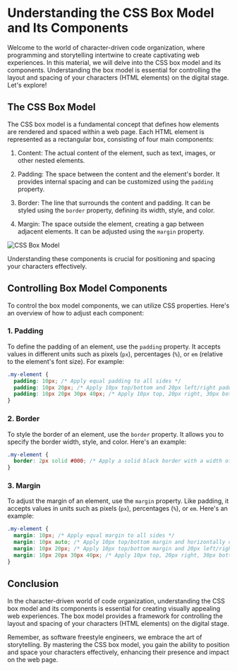# Understanding the CSS Box Model and Its Components

Welcome to the world of character-driven code organization, where programming and storytelling intertwine to create captivating web experiences. In this material, we will delve into the CSS box model and its components. Understanding the box model is essential for controlling the layout and spacing of your characters (HTML elements) on the digital stage. Let's explore!

## The CSS Box Model

The CSS box model is a fundamental concept that defines how elements are rendered and spaced within a web page. Each HTML element is represented as a rectangular box, consisting of four main components:

1. Content: The actual content of the element, such as text, images, or other nested elements.

2. Padding: The space between the content and the element's border. It provides internal spacing and can be customized using the `padding` property.

3. Border: The line that surrounds the content and padding. It can be styled using the `border` property, defining its width, style, and color.

4. Margin: The space outside the element, creating a gap between adjacent elements. It can be adjusted using the `margin` property.

![CSS Box Model](https://developer.mozilla.org/en-US/docs/Learn/CSS/Building_blocks/The_box_model/box-model.png)

Understanding these components is crucial for positioning and spacing your characters effectively.

## Controlling Box Model Components

To control the box model components, we can utilize CSS properties. Here's an overview of how to adjust each component:

### 1. Padding

To define the padding of an element, use the `padding` property. It accepts values in different units such as pixels (`px`), percentages (`%`), or `em` (relative to the element's font size). For example:

```css
.my-element {
  padding: 10px; /* Apply equal padding to all sides */
  padding: 10px 20px; /* Apply 10px top/bottom and 20px left/right padding */
  padding: 10px 20px 30px 40px; /* Apply 10px top, 20px right, 30px bottom, and 40px left padding */
}
```

### 2. Border

To style the border of an element, use the `border` property. It allows you to specify the border width, style, and color. Here's an example:

```css
.my-element {
  border: 2px solid #000; /* Apply a solid black border with a width of 2px */
}
```

### 3. Margin

To adjust the margin of an element, use the `margin` property. Like padding, it accepts values in units such as pixels (`px`), percentages (`%`), or `em`. Here's an example:

```css
.my-element {
  margin: 10px; /* Apply equal margin to all sides */
  margin: 10px auto; /* Apply 10px top/bottom margin and horizontally center the element */
  margin: 10px 20px; /* Apply 10px top/bottom margin and 20px left/right margin */
  margin: 10px 20px 30px 40px; /* Apply 10px top, 20px right, 30px bottom, and 40px left margin */
}
```

## Conclusion

In the character-driven world of code organization, understanding the CSS box model and its components is essential for creating visually appealing web experiences. The box model provides a framework for controlling the layout and spacing of your characters (HTML elements) on the digital stage.

Remember, as software freestyle engineers, we embrace the art of storytelling. By mastering the CSS box model, you gain the ability to position and space your characters effectively, enhancing their presence and impact on the web page.